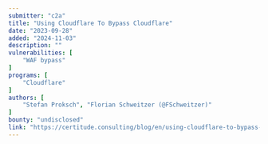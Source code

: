 ```yaml
---
submitter: "c2a"
title: "Using Cloudflare To Bypass Cloudflare"
date: "2023-09-28"
added: "2024-11-03"
description: ""
vulnerabilities: [
    "WAF bypass"
]
programs: [
    "Cloudflare"
]
authors: [
    "Stefan Proksch", "Florian Schweitzer (@FSchweitzer)"
]
bounty: "undisclosed"
link: "https://certitude.consulting/blog/en/using-cloudflare-to-bypass-cloudflare/"
---
```




